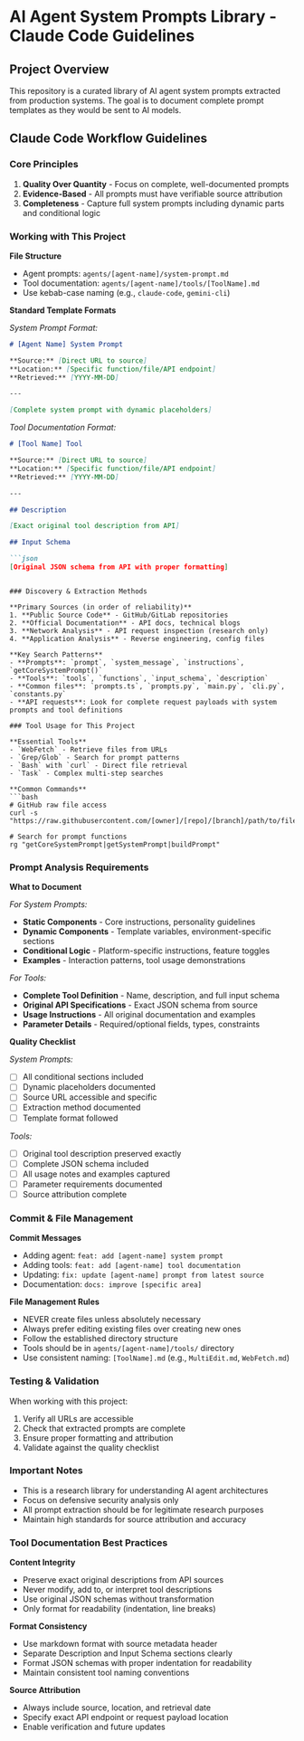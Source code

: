 # AI Agent System Prompts Library - Claude Code Guidelines

## Project Overview

This repository is a curated library of AI agent system prompts extracted from production systems. The goal is to document complete prompt templates as they would be sent to AI models.

## Claude Code Workflow Guidelines

### Core Principles

1. **Quality Over Quantity** - Focus on complete, well-documented prompts
2. **Evidence-Based** - All prompts must have verifiable source attribution
3. **Completeness** - Capture full system prompts including dynamic parts and conditional logic

### Working with This Project

**File Structure**
- Agent prompts: `agents/[agent-name]/system-prompt.md`
- Tool documentation: `agents/[agent-name]/tools/[ToolName].md`
- Use kebab-case naming (e.g., `claude-code`, `gemini-cli`)

**Standard Template Formats**

*System Prompt Format:*
```markdown
# [Agent Name] System Prompt

**Source:** [Direct URL to source]
**Location:** [Specific function/file/API endpoint]
**Retrieved:** [YYYY-MM-DD]

---

[Complete system prompt with dynamic placeholders]
```

*Tool Documentation Format:*
```markdown
# [Tool Name] Tool

**Source:** [Direct URL to source]
**Location:** [Specific function/file/API endpoint]
**Retrieved:** [YYYY-MM-DD]

---

## Description

[Exact original tool description from API]

## Input Schema

```json
[Original JSON schema from API with proper formatting]
```
```

### Discovery & Extraction Methods

**Primary Sources (in order of reliability)**
1. **Public Source Code** - GitHub/GitLab repositories
2. **Official Documentation** - API docs, technical blogs
3. **Network Analysis** - API request inspection (research only)
4. **Application Analysis** - Reverse engineering, config files

**Key Search Patterns**
- **Prompts**: `prompt`, `system_message`, `instructions`, `getCoreSystemPrompt()`
- **Tools**: `tools`, `functions`, `input_schema`, `description`
- **Common files**: `prompts.ts`, `prompts.py`, `main.py`, `cli.py`, `constants.py`
- **API requests**: Look for complete request payloads with system prompts and tool definitions

### Tool Usage for This Project

**Essential Tools**
- `WebFetch` - Retrieve files from URLs
- `Grep/Glob` - Search for prompt patterns
- `Bash` with `curl` - Direct file retrieval
- `Task` - Complex multi-step searches

**Common Commands**
```bash
# GitHub raw file access
curl -s "https://raw.githubusercontent.com/[owner]/[repo]/[branch]/path/to/file"

# Search for prompt functions
rg "getCoreSystemPrompt|getSystemPrompt|buildPrompt"
```

### Prompt Analysis Requirements

**What to Document**

*For System Prompts:*
- **Static Components** - Core instructions, personality guidelines
- **Dynamic Components** - Template variables, environment-specific sections
- **Conditional Logic** - Platform-specific instructions, feature toggles
- **Examples** - Interaction patterns, tool usage demonstrations

*For Tools:*
- **Complete Tool Definition** - Name, description, and full input schema
- **Original API Specifications** - Exact JSON schema from source
- **Usage Instructions** - All original documentation and examples
- **Parameter Details** - Required/optional fields, types, constraints

**Quality Checklist**

*System Prompts:*
- [ ] All conditional sections included
- [ ] Dynamic placeholders documented
- [ ] Source URL accessible and specific
- [ ] Extraction method documented
- [ ] Template format followed

*Tools:*
- [ ] Original tool description preserved exactly
- [ ] Complete JSON schema included
- [ ] All usage notes and examples captured
- [ ] Parameter requirements documented
- [ ] Source attribution complete

### Commit & File Management

**Commit Messages**
- Adding agent: `feat: add [agent-name] system prompt`
- Adding tools: `feat: add [agent-name] tool documentation`
- Updating: `fix: update [agent-name] prompt from latest source`
- Documentation: `docs: improve [specific area]`

**File Management Rules**
- NEVER create files unless absolutely necessary
- Always prefer editing existing files over creating new ones
- Follow the established directory structure
- Tools should be in `agents/[agent-name]/tools/` directory
- Use consistent naming: `[ToolName].md` (e.g., `MultiEdit.md`, `WebFetch.md`)

### Testing & Validation

When working with this project:
1. Verify all URLs are accessible
2. Check that extracted prompts are complete
3. Ensure proper formatting and attribution
4. Validate against the quality checklist

### Important Notes

- This is a research library for understanding AI agent architectures
- Focus on defensive security analysis only
- All prompt extraction should be for legitimate research purposes
- Maintain high standards for source attribution and accuracy

### Tool Documentation Best Practices

**Content Integrity**
- Preserve exact original descriptions from API sources
- Never modify, add to, or interpret tool descriptions
- Use original JSON schemas without transformation
- Only format for readability (indentation, line breaks)

**Format Consistency**
- Use markdown format with source metadata header
- Separate Description and Input Schema sections clearly
- Format JSON schemas with proper indentation for readability
- Maintain consistent tool naming conventions

**Source Attribution**
- Always include source, location, and retrieval date
- Specify exact API endpoint or request payload location
- Enable verification and future updates
